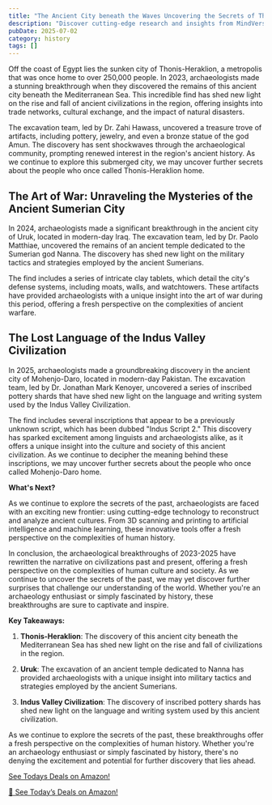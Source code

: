 ```yaml
---
title: "The Ancient City beneath the Waves Uncovering the Secrets of Thonis-Heraklion"
description: "Discover cutting-edge research and insights from MindVerse Daily in the history category"
pubDate: 2025-07-02
category: history
tags: []
---
```


Off the coast of Egypt lies the sunken city of Thonis-Heraklion, a metropolis that was once home to over 250,000 people. In 2023, archaeologists made a stunning breakthrough when they discovered the remains of this ancient city beneath the Mediterranean Sea. This incredible find has shed new light on the rise and fall of ancient civilizations in the region, offering insights into trade networks, cultural exchange, and the impact of natural disasters.

The excavation team, led by Dr. Zahi Hawass, uncovered a treasure trove of artifacts, including pottery, jewelry, and even a bronze statue of the god Amun. The discovery has sent shockwaves through the archaeological community, prompting renewed interest in the region's ancient history. As we continue to explore this submerged city, we may uncover further secrets about the people who once called Thonis-Heraklion home.

## **The Art of War: Unraveling the Mysteries of the Ancient Sumerian City**

In 2024, archaeologists made a significant breakthrough in the ancient city of Uruk, located in modern-day Iraq. The excavation team, led by Dr. Paolo Matthiae, uncovered the remains of an ancient temple dedicated to the Sumerian god Nanna. The discovery has shed new light on the military tactics and strategies employed by the ancient Sumerians.

The find includes a series of intricate clay tablets, which detail the city's defense systems, including moats, walls, and watchtowers. These artifacts have provided archaeologists with a unique insight into the art of war during this period, offering a fresh perspective on the complexities of ancient warfare.

## **The Lost Language of the Indus Valley Civilization**

In 2025, archaeologists made a groundbreaking discovery in the ancient city of Mohenjo-Daro, located in modern-day Pakistan. The excavation team, led by Dr. Jonathan Mark Kenoyer, uncovered a series of inscribed pottery shards that have shed new light on the language and writing system used by the Indus Valley Civilization.

The find includes several inscriptions that appear to be a previously unknown script, which has been dubbed "Indus Script 2." This discovery has sparked excitement among linguists and archaeologists alike, as it offers a unique insight into the culture and society of this ancient civilization. As we continue to decipher the meaning behind these inscriptions, we may uncover further secrets about the people who once called Mohenjo-Daro home.

**What's Next?**

As we continue to explore the secrets of the past, archaeologists are faced with an exciting new frontier: using cutting-edge technology to reconstruct and analyze ancient cultures. From 3D scanning and printing to artificial intelligence and machine learning, these innovative tools offer a fresh perspective on the complexities of human history.

In conclusion, the archaeological breakthroughs of 2023-2025 have rewritten the narrative on civilizations past and present, offering a fresh perspective on the complexities of human culture and society. As we continue to uncover the secrets of the past, we may yet discover further surprises that challenge our understanding of the world. Whether you're an archaeology enthusiast or simply fascinated by history, these breakthroughs are sure to captivate and inspire.

**Key Takeaways:**

1. **Thonis-Heraklion**: The discovery of this ancient city beneath the Mediterranean Sea has shed new light on the rise and fall of civilizations in the region.

2. **Uruk**: The excavation of an ancient temple dedicated to Nanna has provided archaeologists with a unique insight into military tactics and strategies employed by the ancient Sumerians.

3. **Indus Valley Civilization**: The discovery of inscribed pottery shards has shed new light on the language and writing system used by this ancient civilization.

As we continue to explore the secrets of the past, these breakthroughs offer a fresh perspective on the complexities of human history. Whether you're an archaeology enthusiast or simply fascinated by history, there's no denying the excitement and potential for further discovery that lies ahead.

[ See Todays Deals on Amazon!](https://amzn.to/3UjsCWp)

[🛒 See Today’s Deals on Amazon!](https://amzn.to/3UjsCWp)
